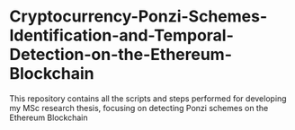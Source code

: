 # Cryptocurrency-Ponzi-Schemes-Identification-and-Temporal-Detection-on-the-Ethereum-Blockchain
This repository contains all the scripts and steps performed for developing my MSc research thesis, focusing on detecting Ponzi schemes on the Ethereum Blockchain
